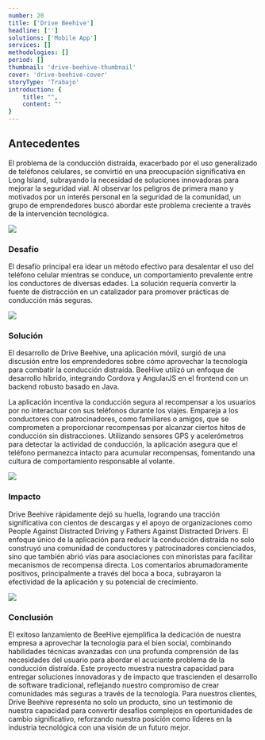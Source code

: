 ```yaml
---
number: 20
title: ['Drive Beehive']
headline: ['']
solutions: ['Mobile App']
services: []
methodologies: []
period: []
thumbnail: 'drive-beehive-thumbnail'
cover: 'drive-beehive-cover'
storyType: 'Trabajo'
introduction: {
    title: "",
    content: ""
}
---
```


## Antecedentes

El problema de la conducción distraída, exacerbado por el uso generalizado de teléfonos celulares, se convirtió en una preocupación significativa en Long Island, subrayando la necesidad de soluciones innovadoras para mejorar la seguridad vial. Al observar los peligros de primera mano y motivados por un interés personal en la seguridad de la comunidad, un grupo de emprendedores buscó abordar este problema creciente a través de la intervención tecnológica.

![](/work/drive-beehive-figure-01.jpg)

### Desafío

El desafío principal era idear un método efectivo para desalentar el uso del teléfono celular mientras se conduce, un comportamiento prevalente entre los conductores de diversas edades. La solución requería convertir la fuente de distracción en un catalizador para promover prácticas de conducción más seguras.

![](/work/drive-beehive-figure-02.png)


### Solución

El desarrollo de Drive Beehive, una aplicación móvil, surgió de una discusión entre los emprendedores sobre cómo aprovechar la tecnología para combatir la conducción distraída. BeeHive utilizó un enfoque de desarrollo híbrido, integrando Cordova y AngularJS en el frontend con un backend robusto basado en Java.

La aplicación incentiva la conducción segura al recompensar a los usuarios por no interactuar con sus teléfonos durante los viajes. Empareja a los conductores con patrocinadores, como familiares o amigos, que se comprometen a proporcionar recompensas por alcanzar ciertos hitos de conducción sin distracciones. Utilizando sensores GPS y acelerómetros para detectar la actividad de conducción, la aplicación asegura que el teléfono permanezca intacto para acumular recompensas, fomentando una cultura de comportamiento responsable al volante.


![](/work/drive-beehive-figure-03.png)

### Impacto

Drive Beehive rápidamente dejó su huella, logrando una tracción significativa con cientos de descargas y el apoyo de organizaciones como People Against Distracted Driving y Fathers Against Distracted Drivers. El enfoque único de la aplicación para reducir la conducción distraída no solo construyó una comunidad de conductores y patrocinadores concienciados, sino que también abrió vías para asociaciones con minoristas para facilitar mecanismos de recompensa directa. Los comentarios abrumadoramente positivos, principalmente a través del boca a boca, subrayaron la efectividad de la aplicación y su potencial de crecimiento.

 ![](/work/drive-beehive-figure-04.png)


### Conclusión

El exitoso lanzamiento de BeeHive ejemplifica la dedicación de nuestra empresa a aprovechar la tecnología para el bien social, combinando habilidades técnicas avanzadas con una profunda comprensión de las necesidades del usuario para abordar el acuciante problema de la conducción distraída. Este proyecto muestra nuestra capacidad para entregar soluciones innovadoras y de impacto que trascienden el desarrollo de software tradicional, reflejando nuestro compromiso de crear comunidades más seguras a través de la tecnología. Para nuestros clientes, Drive Beehive representa no solo un producto, sino un testimonio de nuestra capacidad para convertir desafíos complejos en oportunidades de cambio significativo, reforzando nuestra posición como líderes en la industria tecnológica con una visión de un futuro mejor.
